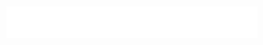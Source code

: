 <p>
  <img src="https://raw.githubusercontent.com/123om123/123om123/main/tags.svg"></img>
  <!-- <img src="./tags.svg"></img> -->
</p>
